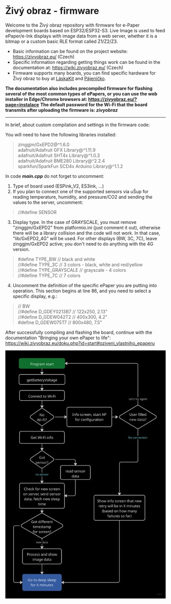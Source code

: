 # Živý obraz - firmware

Welcome to the Živý obraz repository with firmware for e-Paper development boards based on ESP32/ESP32-S3. Live Image is used to feed ePaper/e-Ink displays with image data from a web server, whether it is a bitmap or a custom basic RLE format called Z1/Z2/Z3.

  * Basic information can be found on the project website: https://zivyobraz.eu/ (Czech)
  * Specific information regarding getting things work can be found in the documentation at: https://wiki.zivyobraz.eu/ (Czech)
  * Firmware supports many boards, you can find specific hardware for Živý obraz to buy at [LáskaKit](https://www.laskakit.cz/vyhledavani/?string=%C5%BEiv%C3%BD+obraz) and [Pájeníčko](https://pajenicko.cz/vyhledavani?search=%C5%BEiv%C3%BD%20obraz).

**The documentation also includes precompiled firmware for flashing several of the most common types of ePapers, or you can use the web installer in Edge/Chrome browsers at: https://zivyobraz.eu/?page=instalace**
**The default password for the Wi-Fi that the board transmits after uploading the firmware is: _zivyobraz_**

----

In brief, about custom compilation and settings in the firmware code:

You will need to have the following libraries installed:
> zinggjm/GxEPD2@^1.6.0  
> adafruit/Adafruit GFX Library@^1.11.9  
>	adafruit/Adafruit SHT4x Library@^1.0.3  
>	adafruit/Adafruit BME280 Library@^2.2.4  
>	sparkfun/SparkFun SCD4x Arduino Library@^1.1.2

In code _**main.cpp**_ do not forget to uncomment:
1. Type of board used (ESPink_V2, ES3ink, ...)
2. If you plan to connect one of the supported sensors via uŠup for reading temperature, humidity, and pressure/CO2 and sending the values to the server, uncomment:
> //#define SENSOR
3. Display type. In the case of GRAYSCALE, you must remove "zinggjm/GxEPD2" from platformio.ini (just comment it out), otherwise there will be a library collision and the code will not work. In that case, "lib/GxEPD2_4G" will be used. For other displays (BW, 3C, 7C), leave zinggjm/GxEPD2 active; you don't need to do anything with the 4G version.
> #define TYPE_BW // black and white  
> //#define TYPE_3C // 3 colors - black, white and red/yellow  
> //#define TYPE_GRAYSCALE // grayscale - 4 colors  
> //#define TYPE_7C // 7 colors
4. Uncomment the definition of the specific ePaper you are putting into operation. This section begins at line 86, and you need to select a specific display, e.g.:
> // BW  
> //#define D_GDEY0213B7    // 122x250, 2.13"  
> //#define D_GDEW042T2     // 400x300, 4.2"  
> #define D_GDEW075T7     // 800x480, 7.5"  

After successfully compiling and flashing the board, continue with the documentation "Bringing your own ePaper to life":
https://wiki.zivyobraz.eu/doku.php?id=start#oziveni_vlastniho_epaperu

![](how-it-works-diagram.webp)  